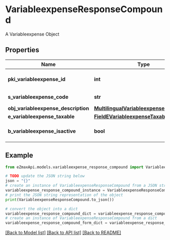 # VariableexpenseResponseCompound

A Variableexpense Object

## Properties

Name | Type | Description | Notes
------------ | ------------- | ------------- | -------------
**pki_variableexpense_id** | **int** | The unique ID of the Variableexpense | 
**s_variableexpense_code** | **str** | The code of the Variableexpense | [optional] 
**obj_variableexpense_description** | [**MultilingualVariableexpenseDescription**](MultilingualVariableexpenseDescription.md) |  | 
**e_variableexpense_taxable** | [**FieldEVariableexpenseTaxable**](FieldEVariableexpenseTaxable.md) |  | [optional] 
**b_variableexpense_isactive** | **bool** | Whether the variableexpense is active or not | [optional] 

## Example

```python
from eZmaxApi.models.variableexpense_response_compound import VariableexpenseResponseCompound

# TODO update the JSON string below
json = "{}"
# create an instance of VariableexpenseResponseCompound from a JSON string
variableexpense_response_compound_instance = VariableexpenseResponseCompound.from_json(json)
# print the JSON string representation of the object
print(VariableexpenseResponseCompound.to_json())

# convert the object into a dict
variableexpense_response_compound_dict = variableexpense_response_compound_instance.to_dict()
# create an instance of VariableexpenseResponseCompound from a dict
variableexpense_response_compound_form_dict = variableexpense_response_compound.from_dict(variableexpense_response_compound_dict)
```
[[Back to Model list]](../README.md#documentation-for-models) [[Back to API list]](../README.md#documentation-for-api-endpoints) [[Back to README]](../README.md)


